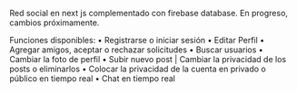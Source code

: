 Red social en next js complementado con firebase database.
En progreso, cambios próximamente.

Funciones disponibles:
• Registrarse o iniciar sesión
• Editar Perfil 
• Agregar amigos, aceptar o rechazar solicitudes
• Buscar usuarios
• Cambiar la foto de perfil
• Subir nuevo post | Cambiar la privacidad de los posts o eliminarlos
• Colocar la privacidad de la cuenta en privado o público en tiempo real
• Chat  en tiempo real
